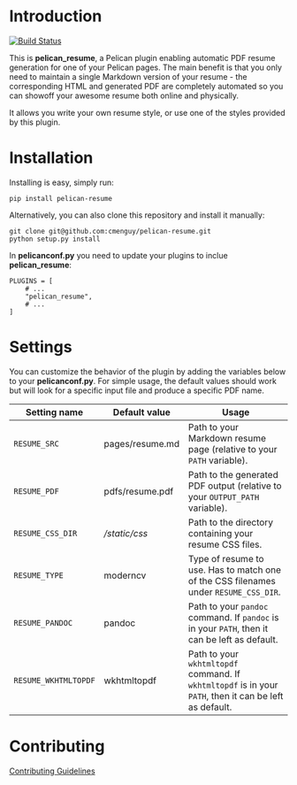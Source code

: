Introduction
============
[![Build Status](https://travis-ci.org/cmenguy/pelican-resume.svg?branch=master)](https://travis-ci.org/cmenguy/pelican-resume)

This is **pelican_resume**, a Pelican plugin enabling automatic PDF resume generation for one of your Pelican pages.
The main benefit is that you only need to maintain a single Markdown version of your resume - the corresponding
HTML and generated PDF are completely automated so you can showoff your awesome resume both online and physically.

It allows you write your own resume style, or use one of the styles provided by this plugin.

Installation
============

Installing is easy, simply run:

    pip install pelican-resume

Alternatively, you can also clone this repository and install it manually:

    git clone git@github.com:cmenguy/pelican-resume.git
    python setup.py install

In **pelicanconf.py** you need to update your plugins to inclue **pelican_resume**:

    PLUGINS = [
        # ...
        "pelican_resume",
        # ...
    ]

Settings
========

You can customize the behavior of the plugin by adding the variables below to your **pelicanconf.py**.
For simple usage, the default values should work but will look for a specific input file and produce a specific PDF name.

Setting name | Default value | Usage
--- | --- | ---
`RESUME_SRC` | pages/resume.md | Path to your Markdown resume page (relative to your `PATH` variable).
`RESUME_PDF` | pdfs/resume.pdf | Path to the generated PDF output (relative to your `OUTPUT_PATH` variable).
`RESUME_CSS_DIR` | *<module-install-path>/static/css* | Path to the directory containing your resume CSS files.
`RESUME_TYPE` | moderncv | Type of resume to use. Has to match one of the CSS filenames under `RESUME_CSS_DIR`.
`RESUME_PANDOC` | pandoc | Path to your `pandoc` command. If `pandoc` is in your `PATH`, then it can be left as default.
`RESUME_WKHTMLTOPDF` | wkhtmltopdf | Path to your `wkhtmltopdf` command. If `wkhtmltopdf` is in your `PATH`, then it can be left as default.

Contributing
============

[Contributing Guidelines](CONTRIBUTING.md)
